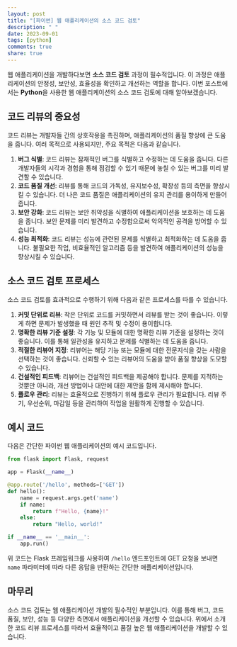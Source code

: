 ```yaml
---
layout: post
title: "[파이썬] 웹 애플리케이션의 소스 코드 검토"
description: " "
date: 2023-09-01
tags: [python]
comments: true
share: true
---
```


웹 애플리케이션을 개발하다보면 **소스 코드 검토** 과정이 필수적입니다. 이 과정은 애플리케이션의 안정성, 보안성, 효율성을 확인하고 개선하는 역할을 합니다. 이번 포스트에서는 **Python**을 사용한 웹 애플리케이션의 소스 코드 검토에 대해 알아보겠습니다.

## 코드 리뷰의 중요성

코드 리뷰는 개발자들 간의 상호작용을 촉진하며, 애플리케이션의 품질 향상에 큰 도움을 줍니다. 여러 목적으로 사용되지만, 주요 목적은 다음과 같습니다.

1. **버그 식별**: 코드 리뷰는 잠재적인 버그를 식별하고 수정하는 데 도움을 줍니다. 다른 개발자들의 시각과 경험을 통해 점검할 수 있기 때문에 놓칠 수 있는 버그를 미리 발견할 수 있습니다.
2. **코드 품질 개선**: 리뷰를 통해 코드의 가독성, 유지보수성, 확장성 등의 측면을 향상시킬 수 있습니다. 더 나은 코드 품질은 애플리케이션의 유지 관리를 용이하게 만들어 줍니다.
3. **보안 강화**: 코드 리뷰는 보안 취약성을 식별하여 애플리케이션을 보호하는 데 도움을 줍니다. 보안 문제를 미리 발견하고 수정함으로써 악의적인 공격을 방어할 수 있습니다.
4. **성능 최적화**: 코드 리뷰는 성능에 관련된 문제를 식별하고 최적화하는 데 도움을 줍니다. 불필요한 작업, 비효율적인 알고리즘 등을 발견하여 애플리케이션의 성능을 향상시킬 수 있습니다.

## 소스 코드 검토 프로세스

소스 코드 검토를 효과적으로 수행하기 위해 다음과 같은 프로세스를 따를 수 있습니다.

1. **커밋 단위로 리뷰**: 작은 단위로 코드를 커밋하면서 리뷰를 받는 것이 좋습니다. 이렇게 하면 문제가 발생했을 때 원인 추적 및 수정이 용이합니다.
2. **명확한 리뷰 기준 설정**: 각 기능 및 모듈에 대한 명확한 리뷰 기준을 설정하는 것이 좋습니다. 이를 통해 일관성을 유지하고 문제를 식별하는 데 도움을 줍니다.
3. **적절한 리뷰어 지정**: 리뷰어는 해당 기능 또는 모듈에 대한 전문지식을 갖는 사람을 선택하는 것이 좋습니다. 신뢰할 수 있는 리뷰어의 도움을 받아 품질 향상을 도모할 수 있습니다.
4. **건설적인 피드백**: 리뷰어는 건설적인 피드백을 제공해야 합니다. 문제를 지적하는 것뿐만 아니라, 개선 방법이나 대안에 대한 제안을 함께 제시해야 합니다.
5. **플로우 관리**: 리뷰는 효율적으로 진행하기 위해 플로우 관리가 필요합니다. 리뷰 주기, 우선순위, 마감일 등을 관리하여 작업을 원활하게 진행할 수 있습니다.

## 예시 코드

다음은 간단한 파이썬 웹 애플리케이션의 예시 코드입니다.

```python
from flask import Flask, request

app = Flask(__name__)

@app.route('/hello', methods=['GET'])
def hello():
    name = request.args.get('name')
    if name:
        return f"Hello, {name}!"
    else:
        return "Hello, world!"

if __name__ == '__main__':
    app.run()
```

위 코드는 Flask 프레임워크를 사용하여 `/hello` 엔드포인트에 GET 요청을 보내면 `name` 파라미터에 따라 다른 응답을 반환하는 간단한 애플리케이션입니다.

## 마무리

소스 코드 검토는 웹 애플리케이션 개발의 필수적인 부분입니다. 이를 통해 버그, 코드 품질, 보안, 성능 등 다양한 측면에서 애플리케이션을 개선할 수 있습니다. 위에서 소개한 코드 리뷰 프로세스를 따라서 효율적이고 품질 높은 웹 애플리케이션을 개발할 수 있습니다.